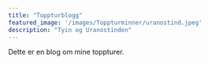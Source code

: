```yaml
---
title: "Toppturblogg"
featured_image: '/images/Toppturminner/uranostind.jpeg'
description: "Tyin og Uranostinden"
---
```

Dette er en blog om mine toppturer.
